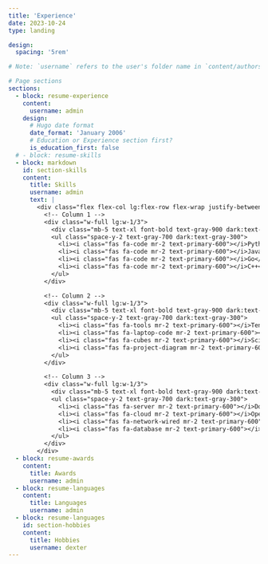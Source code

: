 ```yaml
---
title: 'Experience'
date: 2023-10-24
type: landing

design:
  spacing: '5rem'

# Note: `username` refers to the user's folder name in `content/authors/`

# Page sections
sections:
  - block: resume-experience
    content:
      username: admin
    design:
      # Hugo date format
      date_format: 'January 2006'
      # Education or Experience section first?
      is_education_first: false
  # - block: resume-skills
  - block: markdown
    id: section-skills
    content:
      title: Skills
      username: admin
      text: |
        <div class="flex flex-col lg:flex-row flex-wrap justify-between mx-auto gap-6 px-6 md:px-0 max-w-screen-lg">
          <!-- Column 1 -->
          <div class="w-full lg:w-1/3">
            <div class="mb-5 text-xl font-bold text-gray-900 dark:text-white">Programming</div>
            <ul class="space-y-2 text-gray-700 dark:text-gray-300">
              <li><i class="fas fa-code mr-2 text-primary-600"></i>Python</li>
              <li><i class="fas fa-code mr-2 text-primary-600"></i>JavaScript</li>
              <li><i class="fas fa-code mr-2 text-primary-600"></i>Go</li>
              <li><i class="fas fa-code mr-2 text-primary-600"></i>C++</li>
            </ul>
          </div>

          <!-- Column 2 -->
          <div class="w-full lg:w-1/3">
            <div class="mb-5 text-xl font-bold text-gray-900 dark:text-white">Tools & Frameworks</div>
            <ul class="space-y-2 text-gray-700 dark:text-gray-300">
              <li><i class="fas fa-tools mr-2 text-primary-600"></i>TensorFlow</li>
              <li><i class="fas fa-laptop-code mr-2 text-primary-600"></i>PyTorch</li>
              <li><i class="fas fa-cubes mr-2 text-primary-600"></i>Scikit-learn</li>
              <li><i class="fas fa-project-diagram mr-2 text-primary-600"></i>Keras</li>
            </ul>
          </div>

          <!-- Column 3 -->
          <div class="w-full lg:w-1/3">
            <div class="mb-5 text-xl font-bold text-gray-900 dark:text-white">Infrastructure</div>
            <ul class="space-y-2 text-gray-700 dark:text-gray-300">
              <li><i class="fas fa-server mr-2 text-primary-600"></i>Docker</li>
              <li><i class="fas fa-cloud mr-2 text-primary-600"></i>OpenStack</li>
              <li><i class="fas fa-network-wired mr-2 text-primary-600"></i>Kubernetes</li>
              <li><i class="fas fa-database mr-2 text-primary-600"></i>PostgreSQL</li>
            </ul>
          </div>
        </div>
  - block: resume-awards
    content:
      title: Awards
      username: admin
  - block: resume-languages
    content:
      title: Languages
      username: admin
  - block: resume-languages
    id: section-hobbies
    content:
      title: Hobbies
      username: dexter
---
```

